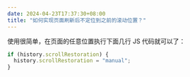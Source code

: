 ```yaml
---
date: 2024-04-23T17:37:30+08:00
title: "如何实现页面刷新后不定位到之前的滚动位置？"
---
```


使用很简单，在页面的任意位置执行下面几行 JS 代码就可以了：

```js
if (history.scrollRestoration) {
  history.scrollRestoration = "manual";
}
```
